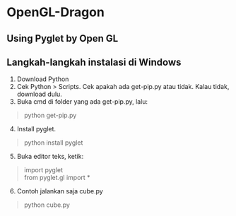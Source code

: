 # OpenGL-Dragon
## Using Pyglet by Open GL

## Langkah-langkah instalasi di Windows
1. Download Python
2. Cek Python > Scripts. Cek apakah ada get-pip.py atau tidak. Kalau tidak, download dulu.
3. Buka cmd di folder yang ada get-pip.py, lalu:
  > python get-pip.py
4. Install pyglet.
  > python install pyglet
5. Buka editor teks, ketik:
  > import pyglet  
    from pyglet.gl import *

6. Contoh jalankan saja cube.py
  > python cube.py
